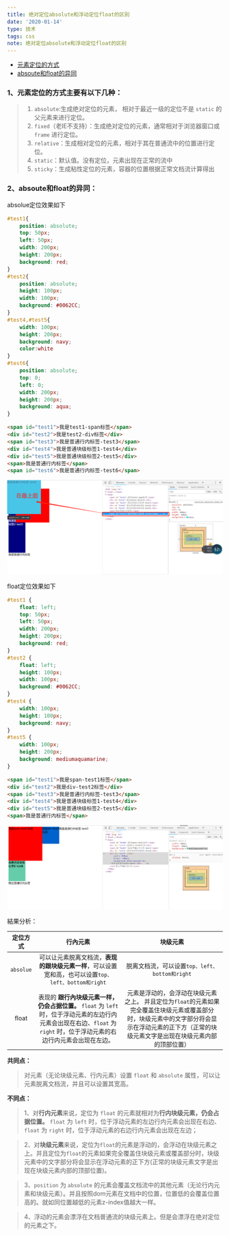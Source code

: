 ```yaml
---
title: 绝对定位absolute和浮动定位float的区别
date: '2020-01-14'
type: 技术
tags: css
note: 绝对定位absolute和浮动定位float的区别
---
```

<ul>
    <li><a href="#a1">元素定位的方式</a></li>
    <li><a href="#a2">absoute和float的异同</a></li>
</ul>

<h3 id="a1">1、元素定位的方式主要有以下几种：</h3>

>1)	`absolute`:生成绝对定位的元素， 相对于最近一级的定位不是 `static` 的父元素来进行定位。        
>2)	`fixed`（老IE不支持）：生成绝对定位的元素，通常相对于浏览器窗口或 `frame` 进行定位。
>3)	`relative`：生成相对定位的元素，相对于其在普通流中的位置进行定位。
>4)	`static`：默认值。没有定位，元素出现在正常的流中
>5)	`sticky`：生成粘性定位的元素，容器的位置根据正常文档流计算得出

<h3 id="a2">2、absoute和float的异同：</h3>

absolue定位效果如下
```css        
#test1{
    position: absolute;
    top: 50px;
    left: 50px;
    width: 200px;
    height: 200px;
    background: red;
}
#test2{
    position: absolute;
    height: 100px;
    width: 100px;
    background: #0062CC;
}
#test4,#test5{
    width: 100px;
    height: 200px;
    background: navy;
    color:white
}
#test6{
    position: absolute;
    top: 0;
    left: 0;
    width: 200px;
    height: 200px;
    background: aqua;
}
```
```html
<span id="test1">我是test1-span标签</span>
<div id="test2">我是test2-div标签</div>
<span id="test3">我是普通行内标签-test3</span>
<div id="test4">我是普通块级标签1-test4</div>
<div id="test5">我是普通块级标签2-test5</div>
<span>我是普通行内标签</span>
<span id="test6">我是普通行内标签-test6</span>
```
<img src="../../images/css/position-absolute.png" alt="暂无图片">

float定位效果如下

```css     
#test1 {
    float: left;
    top: 50px;
    left: 50px;
    width: 200px;
    height: 200px;
    background: red;
}
#test2 {
    float: left;
    height: 100px;
    width: 100px;
    background: #0062CC;
}
#test4 {
    width: 100px;
    height: 100px;
    background: navy;
}
#test5 {
    width: 100px;
    height: 200px;
    background: mediumaquamarine;
}
```
```html
<span id="test1">我是span-test1标签</span>
<div id="test2">我是div-test2标签</div>
<span id="test3">我是普通行内标签-test3</span>
<div id="test4">我是普通块级标签1-test4</div>
<div id="test5">我是普通块级标签2-test5</div>
<span>我是普通行内标签</span>
```
<img src="../../images/css/position-float.png" alt="暂无图片">

結果分析：

| 定位方式 |   行內元素  |   块级元素                           |
| :------: | :--------------: | :----------: |
| `absolue`  | 可以让元素脱离文档流，**表现的跟块级元素一样**，可以设置宽和高，也可以设置`top、left、bottom和right` |         脱离文档流，可以设置`top、left、bottom和right`         |
|  float   | 表现的 **跟行內块级元素一样，仍会占据位置。** `float` 为 `left`时，位于浮动元素的左边行内元素会出现在右边、`float` 为 `right` 时，位于浮动元素的右边行内元素会出现在左边。 | 元素是浮动的，会浮动在块级元素之上。 并且定位为`float`的元素如果完全覆盖住块级元素或覆盖部分时，块级元素中的文字部分将会显示在浮动元素的正下方（正常的块级元素文字是出现在块级元素内部的顶部位置） |

**共同点：**   
>对元素（无论块级元素、行内元素）设置 `float` 和 `absolute` 属性，可以让元素脱离文档流，并且可以设置其宽高。 

**不同点：**   
>1、对**行内元素**来说，定位为 `float` 的元素就相对为**行内块级元素，仍会占据位置。** `float` 为 `left` 时，位于浮动元素的左边行内元素会出现在右边、`float` 为 `right` 时，位于浮动元素的右边行内元素会出现在左边；

>2、对**块级元素**来说，定位为`float`的元素是浮动的，会浮动在块级元素之上。并且定位为`float`的元素如果完全覆盖住块级元素或覆盖部分时，块级元素中的文字部分将会显示在浮动元素的正下方(正常的块级元素文字是出现在块级元素内部的顶部位置)。

>3、`position` 为 `absolute` 的元素会覆盖文档流中的其他元素（无论行内元素和块级元素）。并且按照dom元素在文档中的位置，位置低的会覆盖位置高的。就如同位置越低的元素z-index值越大一样。  
 
>4、浮动的元素会漂浮在文档普通流的块级元素上。但是会漂浮在绝对定位的元素之下。
